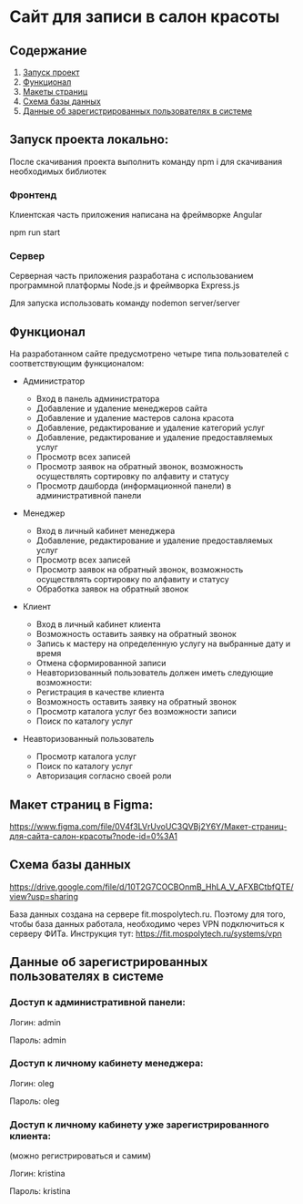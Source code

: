 # Сайт для записи в салон красоты

## Содержание

1. [Запуск проект](#a)
2. [Функционал](#b)
3. [Макеты страниц](#c)
4. [Схема базы данных](#d)
5. [Данные об зарегистрированных пользователях в системе](#e)

## <a name="a">Запуск проекта локально:</a>

После скачивания проекта выполнить команду npm i для скачивания необходимых библиотек

### Фронтенд

Клиентская часть приложения написана на фреймворке Angular

npm run start

### Сервер

Серверная часть приложения разработана с использованием программной платформы Node.js и фреймворка Express.js

Для запуска использовать команду nodemon server/server

## <a name="b">Функционал</a>

На разработанном сайте предусмотрено четыре типа пользователей с соответствующим функционалом:

- Администратор

  - Вход в панель администратора
  - Добавление и удаление менеджеров сайта
  - Добавление и удаление мастеров салона красота
  - Добавление, редактирование и удаление категорий услуг
  - Добавление, редактирование и удаление предоставляемых услуг
  - Просмотр всех записей
  - Просмотр заявок на обратный звонок, возможность осуществлять сортировку по алфавиту и статусу
  - Просмотр дашборда (информационной панели) в административной панели

- Менеджер

  - Вход в личный кабинет менеджера
  - Добавление, редактирование и удаление предоставляемых услуг
  - Просмотр всех записей
  - Просмотр заявок на обратный звонок, возможность осуществлять сортировку по алфавиту и статусу
  - Обработка заявок на обратный звонок

- Клиент

  - Вход в личный кабинет клиента
  - Возможность оставить заявку на обратный звонок
  - Запись к мастеру на определенную услугу на выбранные дату и время
  - Отмена сформированной записи
  - Неавторизованный пользователь должен иметь следующие возможности:
  - Регистрация в качестве клиента
  - Возможность оставить заявку на обратный звонок
  - Просмотр каталога услуг без возможности записи
  - Поиск по каталогу услуг

- Неавторизованный пользователь

  - Просмотр каталога услуг
  - Поиск по каталогу услуг
  - Авторизация согласно своей роли

## <a name="c">Макет страниц в Figma:</a>

https://www.figma.com/file/0V4f3LVrUvoUC3QVBj2Y6Y/Макет-страниц-для-сайта-салон-красоты?node-id=0%3A1

## <a name="d">Схема базы данных</a>

https://drive.google.com/file/d/10T2G7COCBOnmB_HhLA_V_AFXBCtbfQTE/view?usp=sharing

База данных создана на сервере fit.mospolytech.ru. Поэтому для того, чтобы база данных работала, необходимо через VPN подключиться к серверу ФИТа. Инструкция тут: https://fit.mospolytech.ru/systems/vpn

## <a name="e">Данные об зарегистрированных пользователях в системе</a>

### Доступ к административной панели:

Логин: admin

Пароль: admin

### Доступ к личному кабинету менеджера:

Логин: oleg

Пароль: oleg

### Доступ к личному кабинету уже зарегистрированного клиента:

(можно регистрироваться и самим)

Логин: kristina

Пароль: kristina
